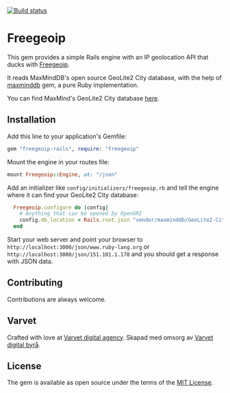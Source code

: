 [![Build status](https://travis-ci.org/varvet/freegeoip-rails.svg?branch=master)](https://travis-ci.org/varvet/freegeoip-rails)

# Freegeoip

This gem provides a simple Rails engine with an IP geolocation API that ducks with [Freegeoip](https://github.com/fiorix/freegeoip).

It reads MaxMindDB's open source GeoLite2 City database, with the help of [maxminddb](https://github.com/yhirose/maxminddb) gem, a pure Ruby implementation.

You can find MaxMind's GeoLite2 City database [here](https://dev.maxmind.com/geoip/geoip2/geolite2/).


## Installation

Add this line to your application's Gemfile:

```ruby
gem "freegeoip-rails", require: "freegeoip"
```

Mount the engine in your routes file:

```ruby
mount Freegeoip::Engine, at: "/json"
```

Add an initializer like `config/initializers/freegeoip.rb` and tell the engine where it can find your GeoLite2 City database:

```ruby
  Freegeoip.configure do |config|
    # Anything that can be opened by OpenURI
    config.db_location = Rails.root.join "vendor/maxminddb/GeoLite2-City.mmdb"
  end
```

Start your web server and point your browser to `http://localhost:3000/json/www.ruby-lang.org` or `http://localhost:3000/json/151.101.1.178` and you should get a response with JSON data.

## Contributing

Contributions are always welcome.


## Varvet

Crafted with love at [Varvet digital agency](https://www.varvet.com/).
Skapad med omsorg av [Varvet digital byrå](https://www.varvet.se/).

## License

The gem is available as open source under the terms of the [MIT License](http://opensource.org/licenses/MIT).

